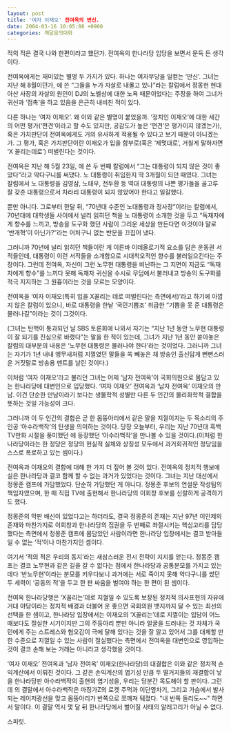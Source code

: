 ```yaml
---
layout: post
title: '여자 이재오' 전여옥의 변신.
date: 2004-03-16 10:05:08 +0900
categories: 깨달음의대화
---
```

적의 적은 결국 나와 한편이라고 했던가. 전여옥의 한나라당 입당을 보면서 문득 든 생각이다.
  

  
전여옥에게는 재미있는 별명 두 가지가 있다. 하나는 여자무당을 일컫는 ‘만신’. 그녀는 지난 해 8월이던가, 에 쓴 “그들을 누가 자살로 내몰고 있나”라는 칼럼에서 정몽헌 현대 아산 사장의 자살의 원인이 DJ의 노벨상에 대한 노욕 때문이었다는 주장을 하여 그녀가 귀신과 ‘접촉’을 하고 있음을 은근히 내비친 적이 있다.
  

  
다른 하나는 ‘여자 이재오’. 왜 이와 같은 별명이 붙었을까. ‘정치인 이재오’에 대한 세간의 어떤 평가(‘편견’이라고 할 수도 있지만, 공감도가 높은 ‘편견’은 평가이지 않겠는가), 혹은 가치판단이 전여옥에게도 거의 유사하게 적용될 수 있다고 보기 때문이 아니겠는가. 그 평가, 혹은 가치판단이란 이재오가 입을 함부로(혹은 ‘제멋대로’, 거칠게 말하자면 ‘X 꼴리는데로’) 떠벌린다는 것이다.
  

  
전여옥은 지난 해 5월 23일, 에 쓴 두 번째 칼럼에서 “그는 대통령이 되지 않은 것이 좋았다”라고 악다구니를 써댔다. 노 대통령이 취임한지 딱 3개월이 되던 때였다. 그녀는 칼럼에서 노 대통령을 김영삼, 노태우, 전두환 등 역대 대통령의 나쁜 평가들을 골고루 잘 갖춘 대통령으로서 차라리 대통령이 되지 않았어야 한다고 일갈했다.
  

  
뿐만 아니다. 그로부터 한달 뒤, “70년대 수준인 노대통령과 정사장”이라는 칼럼에서, 70년대에 대학생들 사이에서 널리 읽히던 책을 노 대통령이 소개한 것을 두고 “독재자에게 향수를 느끼고, 방송을 도구화 했던 사람이 그리운 세상을 만든다면 이것이야 말로 ‘반개혁’이 아닌가?”라는 어처구니 없는 반문을 끄집어 냈다.
  

  
그러니까 70년에 널리 읽히던 책들이란 게 이른바 이데올로기적 요소를 담은 운동권 서적들인데, 대통령이 이런 서적들을 소개함으로 시대착오적인 향수를 불러일으킨다는 주장이다. 그런데 전여옥, 자신이 그런 노무현 대통령을 비난하는 그 지면이 지금도 “독재자에게 향수”를 느끼다 못해 독재자 귀신을 수시로 무덤에서 불러내고 방송의 도구화를 적극 지지하는 그 원흉이라는 것을 모르는 모양이다.
  

  
전여옥을 ‘여자 이재오(특히 입을 X꼴리는 데로 떠벌린다는 측면에서)’라고 하기에 아깝지 않은 칼럼이 있으니, 바로 대통령을 한낱 ‘국민기쁨조’ 취급한 “기쁨을 못 준 대통령은 물러나길”이라는 것이 그것이다.
  

  
(그녀는 탄핵이 통과되던 날 SBS 토론회에 나와서 자기는 “지난 1년 동안 노무현 대통령이 잘 되기를 진심으로 바랬다”는 말을 한 적이 있는데, 그녀가 지난 1년 동안 쏟아놓은 칼럼의 대부분의 내용은 ‘노무현 대통령은 물러나야 한다’라는 것이었다. 그러니까 그녀는 자기가 1년 내내 앵무새처럼 지껄였던 말들을 쏙 빼놓은 채 방송인 출신답게 뻔뻔스러운 거짓말로 방송용 멘트를 날린 것이다.)
  

  
이처럼 ‘여자 이재오’라고 불리던 그녀는 어제 ‘남자 전여옥’이 국회의원으로 몸담고 있는 한나라당에 대변인으로 입당했다. ‘여자 이재오’ 전여옥과 ‘남자 전여옥’ 이재오의 만남. 이건 단순한 만남이라기 보다는 생물학적 성별만 다른 두 인간의 물리화학적 결합을 뜻하는 것일 가능성이 크다.
  

  
그러니까 이 두 인간의 결합은 곧 한 몸뚱아리에서 같은 말을 지껄이지는 두 목소리의 주인공 ‘아수라백작’의 탄생을 의미하는 것이다. 당장 오늘부터, 우리는 지난 70년대 흑백 TV만화 시절을 풍미했던 에 등장했던 ‘아수라백작’을 만나볼 수 있을 것이다.(이처럼 한나라당이라는 한 정당은 정당의 현실적 실체와 상징성 모두에서 과거회귀적인 정당임을 스스로 폭로하고 있는 셈이다.)
  

  
전여옥과 이재오의 결합에 대해 한 가지 더 짚어 볼 것이 있다. 전여옥의 정치적 행보에 실은 한나라당과 결코 함께 할 수 없는 과거가 있었다는 것이다. 그녀는 지난 대선에서 정몽준 캠프에 가담했었다. 단순히 가담했던 게 아니다. 정몽준 후보의 연설문 작성팀의 책임자였으며, 한 때 직접 TV에 출현해서 한나라당의 이회창 후보를 신랄하게 공격하기도 했다.
  

  
정몽준의 막판 배신이 있었다고는 하더라도, 결국 정몽준의 존재는 지난 97년 이인제의 존재와 마찬가지로 이회창과 한나라당의 집권을 두 번째로 좌절시키는 핵심고리를 담당했다는 측면에서 정몽준 캠프에 몸담았던 사람이라면 한나라당 입장에서는 결코 받아들일 수 없는 ‘적’이나 마찬가지인 셈이다.
  

  
여기서 ‘적의 적은 우리의 동지’라는 새삼스러운 전시 전략이 지지를 얻는다. 정몽준 캠프는 결코 노무현과 같은 길을 갈 수 없다는 점에서 한나라당과 공통분모를 가지고 있는데다 ‘반노무현’이라는 분모를 키우다보니 과거에는 서로 죽이지 못해 악다구니를 썼던 두 세력이 ‘공동의 적’을 두고 한 판 싸움을 벌여야 하는 한 편이 된 셈이다.
  

  
전여옥 한나라당행은 ‘X꼴리는’데로 지껄일 수 있도록 보장된 정치적 의사표현의 자유에 거대 야당이라는 정치적 배경과 더불어 운 좋으면 국회의원 뱃지까지 달 수 있는 최선의 선택을 한 셈이고, 한나라당 입장에서는 이재오의 ‘X꼴리는’데로 지껄이는 입담이 어느때보다도 절실한 시기이지만 그의 주둥아리 뿐만 아니라 얼굴을 드러내는 것 자체가 국민에게 주는 스트레스와 혐오감이 극에 달해 있다는 것을 잘 알고 있어서 그를 대체할 만한 수준으로 지껄일 수 있는 사람이 절실했다는 측면에서 전여옥을 대변인으로 영입하는 것이 결코 손해 보는 거래는 아니라고 생각했을 것이다.
  

  
‘여자 이재오’ 전여옥과 ‘남자 전여옥’ 이재오(한나라당)의 대결합은 이와 같은 정치적 손익계산에서 이뤄진 것이다. 그 같은 손익계산의 엽기성 만큼 두 떨거지들의 재결합이 낳을 한나라당판 아수라백작의 출현의 엽기성을, 우리는 당분간 목도해야 할 판이다. 그런데 의 결말에서 아수라백작은 마징가Z의 로켓 주먹과 이단옆차기, 그리고 가슴에서 발사되는 레이저광선을 맞고 몸뚱아리가 반쪽으로 쪼깨져 뒈졌다. "내 반쪽 돌리도~~" 하면서 말이다. 이 결말 역시 몇 달 뒤 한나라당에서 벌어질 사태의 알레고리가 아닐 수 없다.
  

  
스피릿.